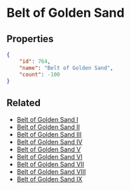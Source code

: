 # Belt of Golden Sand

<no description available>

## Properties

```json
{
    "id": 764,
    "name": "Belt of Golden Sand",
    "count": -100
}
```

## Related

- [Belt of Golden Sand I](../items/21229-belt-of-golden-sand-i.md)
- [Belt of Golden Sand II](../items/21230-belt-of-golden-sand-ii.md)
- [Belt of Golden Sand III](../items/21231-belt-of-golden-sand-iii.md)
- [Belt of Golden Sand IV](../items/21232-belt-of-golden-sand-iv.md)
- [Belt of Golden Sand V](../items/21233-belt-of-golden-sand-v.md)
- [Belt of Golden Sand VI](../items/21234-belt-of-golden-sand-vi.md)
- [Belt of Golden Sand VII](../items/21235-belt-of-golden-sand-vii.md)
- [Belt of Golden Sand VIII](../items/21236-belt-of-golden-sand-viii.md)
- [Belt of Golden Sand IX](../items/21237-belt-of-golden-sand-ix.md)

